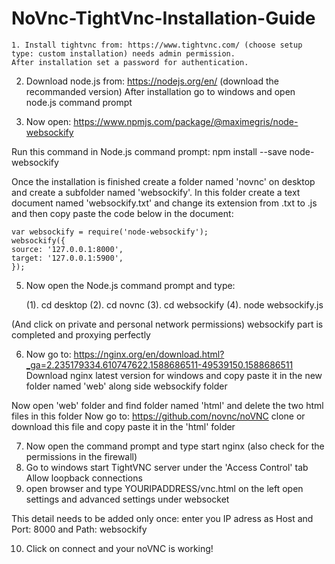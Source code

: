 # NoVnc-TightVnc-Installation-Guide
	1. Install tightvnc from: https://www.tightvnc.com/ (choose setup type: custom installation) needs admin permission. 
	After installation set a password for authentication.

2. 	Download node.js from: https://nodejs.org/en/
	(download the recommanded version)
	After installation go to windows and open node.js command prompt 

3. Now open: https://www.npmjs.com/package/@maximegris/node-websockify 

Run this command in Node.js command prompt: 	npm install --save node-websockify 
 
Once the installation is finished create a folder named 'novnc' on desktop and create a subfolder named 'websockify'. In this folder create a text document named 'websockify.txt' and change its extension from .txt to .js and then copy paste the code below in the document:	

	var websockify = require('node-websockify');
	websockify({
	source: '127.0.0.1:8000',
	target: '127.0.0.1:5900',
	});

5. Now open the Node.js command prompt and type: 

	(1).	cd desktop
	(2).	cd novnc
	(3).	cd websockify
	(4).	node websockify.js

(And click on private and personal network permissions)
websockify part is completed and proxying perfectly 

6. Now go to: https://nginx.org/en/download.html?_ga=2.235179334.610747622.1588686511-49539150.1588686511
Download nginx latest version for windows and copy paste it in the new folder named 'web' along side websockify folder 

Now open 'web' folder and find folder named 'html' and delete the two html files in this folder 
Now go to: https://github.com/novnc/noVNC
clone or download this file and copy paste it in the 'html' folder

7. Now open the command prompt and type start nginx (also check for the permissions in the firewall) 
8. Go to windows start TightVNC server under the 'Access Control' tab Allow loopback connections 
9. open browser and type YOURIPADDRESS/vnc.html
on the left open settings and advanced settings under websocket 

This detail needs to be added only once:
enter you IP adress as Host and Port: 8000 and Path: websockify

10. Click on connect and your noVNC is working! 
